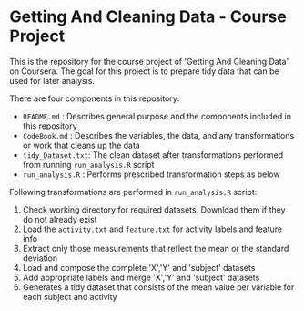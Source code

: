 # Getting And Cleaning Data - Course Project

This is the repository for the course project of 'Getting And Cleaning Data' on Coursera. The goal for this project is to prepare tidy data that can be used for later analysis.

There are four components in this repository:

   * `README.md` :       Describes general purpose and the components included in this repository
   * `CodeBook.md` :     Describes the variables, the data, and any transformations or work that cleans up the data
   * `tidy_Dataset.txt`: The clean dataset after transformations performed from running `run_analysis.R` script
   * `run_analysis.R` :  Performs prescribed transformation steps as below
   
Following transformations are performed in `run_analysis.R` script:

  1. Check working directory for required datasets. Download them if they do not already exist
  2. Load the `activity.txt` and `feature.txt` for activity labels and feature info
  3. Extract only those measurements that reflect the mean or the standard deviation
  4. Load and compose the complete 'X','Y' and 'subject' datasets 
  5. Add appropriate labels and merge 'X','Y' and 'subject' datasets 
  6. Generates a tidy dataset that consists of the mean value per variable for each subject and activity
